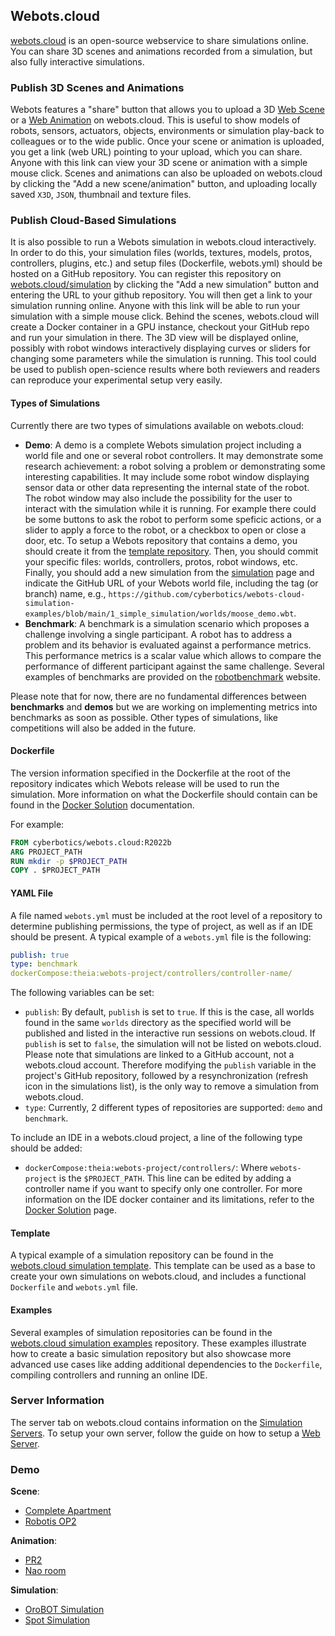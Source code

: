 ## Webots.cloud

[webots.cloud](https://webots.cloud) is an open-source webservice to share simulations online.
You can share 3D scenes and animations recorded from a simulation, but also fully interactive simulations.

### Publish 3D Scenes and Animations

Webots features a "share" button that allows you to upload a 3D [Web Scene](web-scene.md) or a [Web Animation](web-animation.md) on webots.cloud.
This is useful to show models of robots, sensors, actuators, objects, environments or simulation play-back to colleagues or to the wide public.
Once your scene or animation is uploaded, you get a link (web URL) pointing to your upload, which you can share.
Anyone with this link can view your 3D scene or animation with a simple mouse click.
Scenes and animations can also be uploaded on webots.cloud by clicking the "Add a new scene/animation" button, and uploading locally saved `X3D`, `JSON`, thumbnail and texture files.

### Publish Cloud-Based Simulations

It is also possible to run a Webots simulation in webots.cloud interactively.
In order to do this, your simulation files (worlds, textures, models, protos, controllers, plugins, etc.) and setup files (Dockerfile, webots.yml) should be hosted on a GitHub repository.
You can register this repository on [webots.cloud/simulation](https://webots.cloud/simulation) by clicking the "Add a new simulation" button and entering the URL to your github repository.
You will then get a link to your simulation running online.
Anyone with this link will be able to run your simulation with a simple mouse click.
Behind the scenes, webots.cloud will create a Docker container in a GPU instance, checkout your GitHub repo and run your simulation in there.
The 3D view will be displayed online, possibly with robot windows interactively displaying curves or sliders for changing some parameters while the simulation is running.
This tool could be used to publish open-science results where both reviewers and readers can reproduce your experimental setup very easily.

#### Types of Simulations
Currently there are two types of simulations available on webots.cloud:
* **Demo**: A demo is a complete Webots simulation project including a world file and one or several robot controllers.
It may demonstrate some research achievement: a robot solving a problem or demonstrating some interesting capabilities.
It may include some robot window displaying sensor data or other data representing the internal state of the robot.
The robot window may also include the possibility for the user to interact with the simulation while it is running.
For example there could be some buttons to ask the robot to perform some speficic actions, or a slider to apply a force to the robot, or a checkbox to open or close a door, etc.
To setup a Webots repository that contains a demo, you should create it from the [template repository](https://github.com/cyberbotics/webots-cloud-simulation-template).
Then, you should commit your specific files: worlds, controllers, protos, robot windows, etc.
Finally, you should add a new simulation from the [simulation](https://webots.cloud/simulation) page and indicate the GitHub URL of your Webots world file, including the tag (or branch) name, e.g., `https://github.com/cyberbotics/webots-cloud-simulation-examples/blob/main/1_simple_simulation/worlds/moose_demo.wbt`.
* **Benchmark**: A benchmark is a simulation scenario which proposes a challenge involving a single participant.
A robot has to address a problem and its behavior is evaluated against a performance metrics.
This performance metrics is a scalar value which allows to compare the performance of different participant against the same challenge.
Several examples of benchmarks are provided on the [robotbenchmark](https://robotbenchmark.net) website.

Please note that for now, there are no fundamental differences between **benchmarks** and **demos** but we are working on implementing metrics into benchmarks as soon as possible.
Other types of simulations, like competitions will also be added in the future.

#### Dockerfile

The version information specified in the Dockerfile at the root of the repository indicates which Webots release will be used to run the simulation.
More information on what the Dockerfile should contain can be found in the [Docker Solution](setup-a-webots-project-repository.md#docker-solution) documentation.

For example:
```Dockerfile
FROM cyberbotics/webots.cloud:R2022b
ARG PROJECT_PATH
RUN mkdir -p $PROJECT_PATH
COPY . $PROJECT_PATH
```

#### YAML File

A file named `webots.yml` must be included at the root level of a repository to determine publishing permissions, the type of project, as well as if an IDE should be present.
A typical example of a `webots.yml` file is the following:
```yaml
publish: true
type: benchmark
dockerCompose:theia:webots-project/controllers/controller-name/
```

The following variables can be set:
* `publish`: By default, `publish` is set to `true`. If this is the case, all worlds found in the same `worlds` directory as the specified world will be published and listed in the interactive run sessions on webots.cloud. If `publish` is set to `false`, the simulation will not be listed on webots.cloud. Please note that simulations are linked to a GitHub account, not a webots.cloud account. Therefore modifying the `publish` variable in the project's GitHub repository, followed by a resynchronization (refresh icon in the simulations list), is the only way to remove a simulation from webots.cloud.
* `type`: Currently, 2 different types of repositories are supported: `demo` and `benchmark`.

To include an IDE in a webots.cloud project, a line of the following type should be added:
* `dockerCompose:theia:webots-project/controllers/`: Where `webots-project` is the `$PROJECT_PATH`. This line can be edited by adding a controller name if you want to specify only one controller. For more information on the IDE docker container and its limitations, refer to the [Docker Solution](setup-a-webots-project-repository.md#docker-solution) page.

#### Template

A typical example of a simulation repository can be found in the [webots.cloud simulation template](https://github.com/cyberbotics/webots-cloud-simulation-template).
This template can be used as a base to create your own simulations on webots.cloud, and includes a functional `Dockerfile` and `webots.yml` file.

#### Examples

Several examples of simulation repositories can be found in the [webots.cloud simulation examples](https://github.com/cyberbotics/webots-cloud-simulation-examples) repository.
These examples illustrate how to create a basic simulation repository but also showcase more advanced use cases like adding additional dependencies to the `Dockerfile`, compiling controllers and running an online IDE.

### Server Information

The server tab on webots.cloud contains information on the [Simulation Servers](simulation-server.md). To setup your own server, follow the guide on how to setup a [Web Server](web-server.md).

### Demo

**Scene**:
- [Complete Apartment](https://webots.cloud/ScBs2O7)
- [Robotis OP2](https://webots.cloud/ScdAPg1)

**Animation**:
- [PR2](https://webots.cloud/AcpeTj6)
- [Nao room](https://webots.cloud/AcTNYs0)

**Simulation**:

- [OroBOT Simulation](https://webots.cloud/run?version=R2022b&url=https://github.com/ThomasOliverKimble/orobot/blob/main/worlds/OroBOT_uneven.wbt)
- [Spot Simulation](https://webots.cloud/run?version=R2022b&url=https://github.com/cyberbotics/webots-cloud-simulation-examples/blob/main/2_compile_controller/worlds/spot.wbt)
